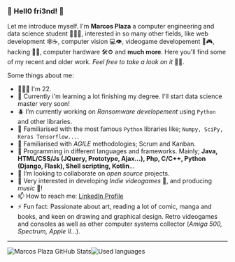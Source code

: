 ### 👋 Hell0 fri3nd! 👋

Let me introduce myself. I'm **Marcos Plaza** a computer engineering and data science student 👨🏽‍💻, interested in so many other fields, like web development 🕸☕️, computer vision 💻👁, videogame developement 👾🎮, hacking 🤍🎩, computer hardware 🛠⚙️ and **much more**. 
Here you'll find some of my recent and older work. *Feel free to take a look on it* 👀🙌.

Some things about me:

- 👨🏽‍💻 I'm 22.
- 🧠 Currently i'm learning a lot finishing my degree. I'll start data science master very soon!
- 🪲 I’m currently working on *Ransomware developement* using `Python` and other libraries.
- 🐍 Familiarised with the most famous `Python` libraries like; `Numpy, SciPy, Keras Tensorflow...`.
- 🏃 Familiarised with *AGILE* methodologies; Scrum and Kanban.
- 🦾 Programming in different languages and frameworks. Mainly; **Java, HTML/CSS/Js (JQuery, Prototype, Ajax...), Php, C/C++, Python (Django, Flask), Shell scripting, Kotlin**...
- 👯 I’m looking to collaborate on *open source* projects.
- 💬 Very interested in developing *Indie videogames* 👾, and producing *music* 🎹!
- 📫 How to reach me: [LinkedIn Profile](https://www.linkedin.com/in/marcos-plaza-gonzàlez-785a141b1/)
- ⚡ Fun fact: Passionate about art, reading a lot of comic, manga and books, and keen on drawing and graphical design. Retro videogames and consoles as well as other computer systems collector (*Amiga 500, Spectrum, Apple II...*).

---

<span style="display: inline-block;">
 <img style="float: left;" alt="Marcos Plaza GitHub Stats" src="https://github-readme-stats.vercel.app/api?username=marcosPlaza&show_icons=true&hide_border=true&theme=dracula">
<img style="float: right;" alt="Used languages" src="https://github-readme-stats.vercel.app/api/top-langs/?username=marcosPlaza&theme=dracula">
</span>
